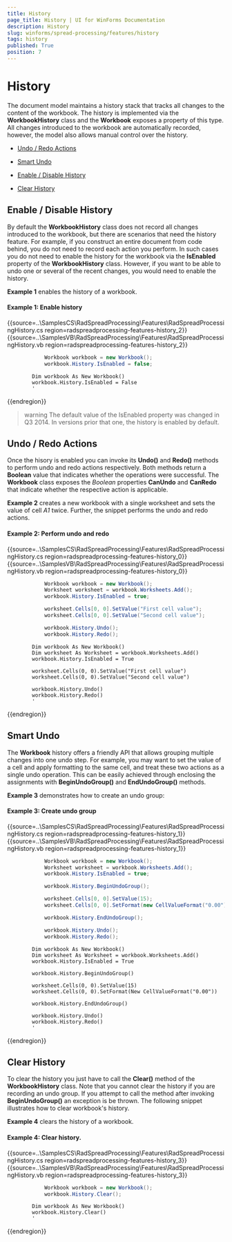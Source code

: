 ```yaml
---
title: History
page_title: History | UI for WinForms Documentation
description: History
slug: winforms/spread-processing/features/history
tags: history
published: True
position: 7
---
```


# History

The document model maintains a history stack that tracks all changes to the content of the workbook. The history is implemented via the __WorkbookHistory__ class and the __Workbook__ exposes a property of this type. All changes introduced to the workbook are automatically recorded, however, the model also allows manual control over the history.

* [Undo / Redo Actions](#undo-/-redo-actions)

* [Smart Undo](#smart-undo)

* [Enable / Disable History](#enable-/-disable-history)

* [Clear History](#clear-history)

## Enable / Disable History

By default the __WorkbookHistory__ class does not record all changes introduced to the workbook, but there are scenarios that need the history feature. For example, if you construct an entire document from code behind, you do not need to record each action you perform. In such cases you do not need to enable the history for the workbook via the __IsEnabled__ property of the __WorkbookHistory__ class. However, if you want to be able to undo one or several of the recent changes, you would need to enable the history.

__Example 1__ enables the history of a workbook.

#### Example 1: Enable history

{{source=..\SamplesCS\RadSpreadProcessing\Features\RadSpreadProcessingHistory.cs region=radspreadprocessing-features-history_2}} 
{{source=..\SamplesVB\RadSpreadProcessing\Features\RadSpreadProcessingHistory.vb region=radspreadprocessing-features-history_2}} 

````C#
            Workbook workbook = new Workbook();
            workbook.History.IsEnabled = false;
````
````VB.NET
        Dim workbook As New Workbook()
        workbook.History.IsEnabled = False
        '
````

{{endregion}} 

>warning The default value of the IsEnabled property was changed in Q3 2014. In versions prior that one, the history is enabled by default.
>

## Undo / Redo Actions

Once the hisory is enabled you can invoke its __Undo()__ and __Redo()__ methods to perform undo and redo actions respectively. Both methods return a __Boolean__ value that indicates whether the operations were successful. The __Workbook__ class exposes the *Boolean* properties __CanUndo__ and __CanRedo__ that indicate whether the respective action is applicable.
        

__Example 2__ creates a new workbook with a single worksheet and sets the value of cell *A1* twice. Further, the snippet performs the undo and redo actions.

#### Example 2: Perform undo and redo

{{source=..\SamplesCS\RadSpreadProcessing\Features\RadSpreadProcessingHistory.cs region=radspreadprocessing-features-history_0}} 
{{source=..\SamplesVB\RadSpreadProcessing\Features\RadSpreadProcessingHistory.vb region=radspreadprocessing-features-history_0}} 

````C#
            Workbook workbook = new Workbook();        
            Worksheet worksheet = workbook.Worksheets.Add(); 
            workbook.History.IsEnabled = true;

            worksheet.Cells[0, 0].SetValue("First cell value");
            worksheet.Cells[0, 0].SetValue("Second cell value");

            workbook.History.Undo();
            workbook.History.Redo();
````
````VB.NET
        Dim workbook As New Workbook()
        Dim worksheet As Worksheet = workbook.Worksheets.Add()
        workbook.History.IsEnabled = True

        worksheet.Cells(0, 0).SetValue("First cell value")
        worksheet.Cells(0, 0).SetValue("Second cell value")

        workbook.History.Undo()
        workbook.History.Redo()
        '
````

{{endregion}} 

## Smart Undo

The __Workbook__ history offers a friendly API that allows grouping multiple changes into one undo step. For example, you may want to set the value of a cell and apply formatting to the same cell, and treat these two actions as a single undo operation. This can be easily achieved through enclosing the assignments with __BeginUndoGroup()__ and __EndUndoGroup()__ methods.

__Example 3__ demonstrates how to create an undo group:
        
#### Example 3: Create undo group

{{source=..\SamplesCS\RadSpreadProcessing\Features\RadSpreadProcessingHistory.cs region=radspreadprocessing-features-history_1}} 
{{source=..\SamplesVB\RadSpreadProcessing\Features\RadSpreadProcessingHistory.vb region=radspreadprocessing-features-history_1}} 

````C#
            Workbook workbook = new Workbook();
            Worksheet worksheet = workbook.Worksheets.Add();
            workbook.History.IsEnabled = true;

            workbook.History.BeginUndoGroup();

            worksheet.Cells[0, 0].SetValue(15);
            worksheet.Cells[0, 0].SetFormat(new CellValueFormat("0.00"));

            workbook.History.EndUndoGroup();

            workbook.History.Undo();
            workbook.History.Redo();
````
````VB.NET
        Dim workbook As New Workbook()
        Dim worksheet As Worksheet = workbook.Worksheets.Add()
        workbook.History.IsEnabled = True

        workbook.History.BeginUndoGroup()

        worksheet.Cells(0, 0).SetValue(15)
        worksheet.Cells(0, 0).SetFormat(New CellValueFormat("0.00"))

        workbook.History.EndUndoGroup()

        workbook.History.Undo()
        workbook.History.Redo()
        '
````

{{endregion}} 

## Clear History

To clear the history you just have to call the __Clear()__ method of the __WorkbookHistory__ class. Note that you cannot clear the history if you are recording an undo group. If you attempt to call the method after invoking __BeginUndoGroup()__ an exception is be thrown. The following snippet illustrates how to clear workbook's history.

__Example 4__ clears the history of a workbook.

#### Example 4: Clear history.

{{source=..\SamplesCS\RadSpreadProcessing\Features\RadSpreadProcessingHistory.cs region=radspreadprocessing-features-history_3}} 
{{source=..\SamplesVB\RadSpreadProcessing\Features\RadSpreadProcessingHistory.vb region=radspreadprocessing-features-history_3}} 

````C#
            Workbook workbook = new Workbook();
            workbook.History.Clear();
````
````VB.NET
        Dim workbook As New Workbook()
        workbook.History.Clear()
        '
````

{{endregion}}
